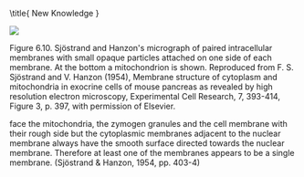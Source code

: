 \title{
New Knowledge
}

![](https://cdn.mathpix.com/cropped/2024_07_05_9ba24082ff095caefe10g-1.jpg?height=1226&width=901&top_left_y=195&top_left_x=312)

Figure 6.10. Sjöstrand and Hanzon's micrograph of paired intracellular membranes with small opaque particles attached on one side of each membrane. At the bottom a mitochondrion is shown. Reproduced from F. S. Sjöstrand and V. Hanzon (1954), Membrane structure of cytoplasm and mitochondria in exocrine cells of mouse pancreas as revealed by high resolution electron microscopy, Experimental Cell Research, 7, 393-414, Figure 3, p. 397, with permission of Elsevier.

face the mitochondria, the zymogen granules and the cell membrane with their rough side but the cytoplasmic membranes adjacent to the nuclear membrane always have the smooth surface directed towards the nuclear membrane. Therefore at least one of the membranes appears to be a single membrane. (Sjöstrand \& Hanzon, 1954, pp. 403-4)